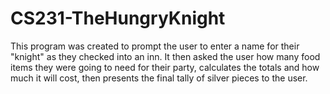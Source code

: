 # CS231-TheHungryKnight
This program was created to prompt the user to enter a name for their "knight" as they checked into an inn. It then asked the user how many food items they were going to need for their party, calculates the totals and how much it will cost, then presents the final tally of silver pieces to the user.
